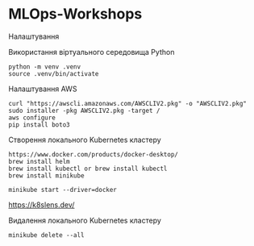 # MLOps-Workshops

Налаштування

Використання віртуального середовища Python
```
python -m venv .venv
source .venv/bin/activate
```

Налаштування AWS
```
curl "https://awscli.amazonaws.com/AWSCLIV2.pkg" -o "AWSCLIV2.pkg"
sudo installer -pkg AWSCLIV2.pkg -target /
aws configure
pip install boto3
```


Створення локального Kubernetes кластеру
```
https://www.docker.com/products/docker-desktop/
brew install helm
brew install kubectl or brew install kubectl
brew install minikube

minikube start --driver=docker
```

https://k8slens.dev/

Видалення локального Kubernetes кластеру
```
minikube delete --all
```